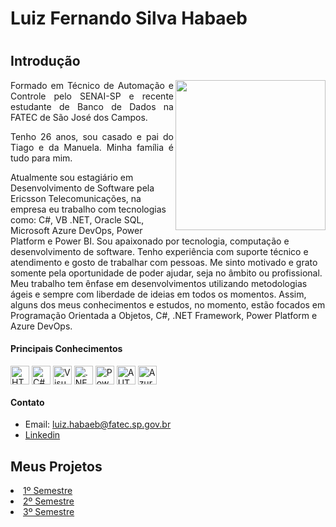 <h1>Luiz Fernando Silva Habaeb<h1>

## Introdução

<img align="right" src="https://user-images.githubusercontent.com/82103455/190830861-1532f904-9330-453c-a298-dfa2739d63c5.png" height="240px">
<p align="justify">Formado em Técnico de Automação e Controle pelo SENAI-SP e recente estudante de Banco de Dados na FATEC de São José dos Campos.</p> 

</p>

<p align="justify">Tenho 26 anos, sou casado e pai do Tiago e da Manuela. Minha família é tudo para mim.

Atualmente sou estagiário em Desenvolvimento de Software pela Ericsson Telecomunicações, na empresa eu trabalho com tecnologias como: C#, VB .NET, Oracle SQL, Microsoft Azure DevOps, Power Platform e Power BI. 
Sou apaixonado por tecnologia, computação e desenvolvimento de software. Tenho experiência com suporte técnico e atendimento e gosto de trabalhar com pessoas. Me sinto motivado e grato somente pela oportunidade de poder ajudar, seja no âmbito ou profissional. Meu trabalho tem ênfase em desenvolvimentos utilizando metodologias ágeis e sempre com liberdade de ideias em todos os momentos. Assim, alguns dos meus conhecimentos e estudos, no momento, estão focados em Programação Orientada a Objetos, C#, .NET Framework, Power Platform e Azure DevOps.</p>

#### Principais Conhecimentos
<p>
  <img align="center" alt="HTML5" height="30" src="https://cdn.jsdelivr.net/gh/devicons/devicon/icons/html5/html5-original.svg">
  <img align="center" alt="C#" height="30" src="https://static.cdnlogo.com/logos/c/27/c.svg" />
  <img align="center" alt="Visual Basic" height="30" src="https://upload.wikimedia.org/wikipedia/commons/thumb/4/40/VB.NET_Logo.svg/1024px-VB.NET_Logo.svg.png" />
  <img align="center" alt=".NET Framework" height="30" src="https://seeklogo.com/images/M/microsoft-net-logo-4D9DA1DB77-seeklogo.com.png" />
  <img align="center" alt="Power BI" height="30" src="https://logos-world.net/wp-content/uploads/2022/02/Power-BI-Logo-700x394.png" />
  <img align="center" alt="AUTOMATE" height="30" src="https://img.icons8.com/fluency/452/microsoft-power-automate-2020.png">
  <img align="center" alt="Azure DevOps" height="30" src="https://miro.medium.com/max/875/1*Ome-oSxDNx7mQxJFZJ-NJg.png" />
</p>
 
#### Contato
- Email:  luiz.habaeb@fatec.sp.gov.br
- <a href="https://linkedin.com/in/luizhabaeb">Linkedin</a>

## Meus Projetos
 
<li><a href="link">1º Semestre</a></li>
<li><a href="as">2º Semestre</a></li>
<li><a href="as">3º Semestre</a></li>


